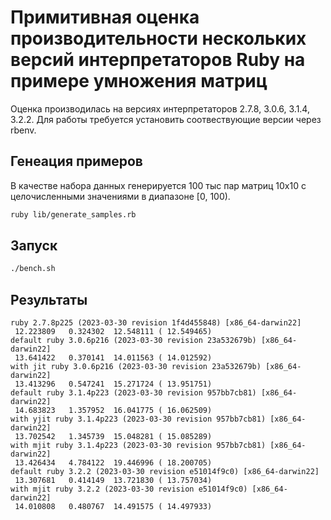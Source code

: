 # Примитивная оценка производительности нескольких версий интерпретаторов Ruby на примере умножения матриц

Оценка производилась на версиях интерпретаторов 2.7.8, 3.0.6, 3.1.4, 3.2.2. Для работы требуется установить соотвествующие версии через rbenv.

## Генеация примеров

В качестве набора данных генерируется 100 тыс пар матриц 10x10 c целочисленными значениями в диапазоне [0, 100).

```sh
ruby lib/generate_samples.rb
```

## Запуск

```sh
./bench.sh
```

## Результаты

```
ruby 2.7.8p225 (2023-03-30 revision 1f4d455848) [x86_64-darwin22]
 12.223809   0.324302  12.548111 ( 12.549465)
default ruby 3.0.6p216 (2023-03-30 revision 23a532679b) [x86_64-darwin22]
 13.641422   0.370141  14.011563 ( 14.012592)
with jit ruby 3.0.6p216 (2023-03-30 revision 23a532679b) [x86_64-darwin22]
 13.413296   0.547241  15.271724 ( 13.951751)
default ruby 3.1.4p223 (2023-03-30 revision 957bb7cb81) [x86_64-darwin22]
 14.683823   1.357952  16.041775 ( 16.062509)
with yjit ruby 3.1.4p223 (2023-03-30 revision 957bb7cb81) [x86_64-darwin22]
 13.702542   1.345739  15.048281 ( 15.085289)
with mjit ruby 3.1.4p223 (2023-03-30 revision 957bb7cb81) [x86_64-darwin22]
 13.426434   4.784122  19.446996 ( 18.200705)
default ruby 3.2.2 (2023-03-30 revision e51014f9c0) [x86_64-darwin22]
 13.307681   0.414149  13.721830 ( 13.757034)
with mjit ruby 3.2.2 (2023-03-30 revision e51014f9c0) [x86_64-darwin22]
 14.010808   0.480767  14.491575 ( 14.497933)
```
